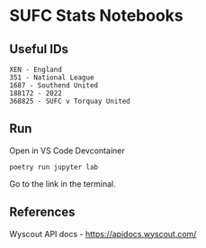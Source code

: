 # SUFC Stats Notebooks

## Useful IDs
```
XEN - England
351 - National League
1687 - Southend United
188172 - 2022
368825 - SUFC v Torquay United
```

## Run
Open in VS Code Devcontainer

```
poetry run jupyter lab
```

Go to the link in the terminal.

## References

Wyscout API docs - https://apidocs.wyscout.com/